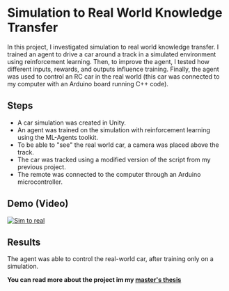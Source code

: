# Simulation to Real World Knowledge Transfer
In this project, I investigated simulation to real world knowledge transfer. I trained an agent to drive a car around a track in a simulated environment using reinforcement learning. Then, to improve the agent, I tested how different inputs, rewards, and outputs influence training. Finally, the agent was used to control an RC car in the real world (this car was connected to my computer with an Arduino board running C++ code).

## Steps
- A car simulation was created in Unity.
- An agent was trained on the simulation with reinforcement learning using the ML-Agents toolkit.
- To be able to "see" the real world car, a camera was placed above the track.
- The car was tracked using a modified version of the script from my previous project.
- The remote was connected to the computer through an Arduino microcontroller.

## Demo (Video)
[![Sim to real](http://img.youtube.com/vi/6BAuK-sfows/0.jpg)](http://www.youtube.com/watch?v=6BAuK-sfows "")

## Results
The agent was able to control the real-world car, after training only on a simulation.

**You can read more about the project im my [master's thesis](https://github.com/varon95/CSAI_2020_Thesis/blob/master/AZVaradi_Thesis_CSAI_2020.pdf)**

